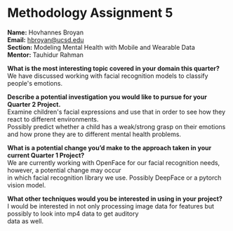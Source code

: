 # Methodology Assignment 5


**Name:** Hovhannes Broyan  
**Email:** hbroyan@ucsd.edu  
**Section:** Modeling Mental Health with Mobile and Wearable Data  
**Mentor:** Tauhidur Rahman  
  
**What is the most interesting topic covered in your domain this quarter?**  
We have discussed working with facial recognition models to classify people's emotions.  
  
**Describe a potential investigation you would like to pursue for your Quarter 2 Project.**  
Examine children's facial expressions and use that in order to see how they react to different environments.  
Possibly predict whether a child has a weak/strong grasp on their emotions and how prone they are to different
mental health problems.  
  
**What is a potential change you’d make to the approach taken in your current Quarter 1 Project?**  
We are currently working with OpenFace for our facial recognition needs, however, a potential change may occur  
in which facial recognition library we use. Possibly DeepFace or a pytorch vision model.  
  
**What other techniques would you be interested in using in your project?**  
I would be interested in not only processing image data for features but possibly to look into mp4 data to get auditory  
data as well.
